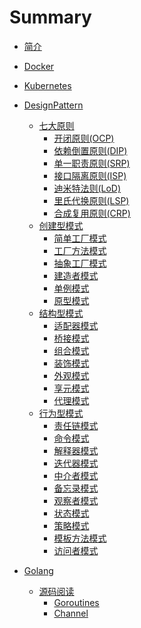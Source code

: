 # Summary

* [简介](readme.md)

* [Docker](docker/readme.md)

* [Kubernetes](kubernetes/readme.md)

* [DesignPattern](designpattern/readme.md)
  * [七大原则](designpattern/seven-principle.md)
    * [开闭原则(OCP)](designpattern/seven-principle/open-closed-principle.md)
    * [依赖倒置原则(DIP)](designpattern/seven-principle/dependence-inversion-principle.md)
    * [单一职责原则(SRP)](designpattern/seven-principle/single-responsibility-principle.md)
    * [接口隔离原则(ISP)](designpattern/seven-principle/interface-segregation-principle.md)
    * [迪米特法则(LoD)](designpattern/seven-principle/law-of-demeter.md)
    * [里氏代换原则(LSP)](designpattern/seven-principle/liskov-substitution-principle.md)
    * [合成复用原则(CRP)](designpattern/seven-principle/composite-reuse-principle.md)
  * [创建型模式](designpattern/creational-pattern.md)
    * [简单工厂模式](designpattern/creational-principle/simple-factory-pattern.md)
    * [工厂方法模式](designpattern/creational-principle/factory-method-pattern.md)
    * [抽象工厂模式](designpattern/creational-principle/abstract-factory-pattern.md)
    * [建造者模式](designpattern/creational-principle/builder-pattern.md)
    * [单例模式](designpattern/creational-principle/singleton-pattern.md)
    * [原型模式](designpattern/creational-principle/prototype-pattern.md)
  * [结构型模式](designpattern/structural-pattern.md)
    * [适配器模式](designpattern/structural-principle/adapter-pattern.md)
    * [桥接模式](designpattern/structural-principle/bridge-pattern.md)
    * [组合模式](designpattern/structural-principle/composite-pattern.md)
    * [装饰模式](designpattern/structural-principle/decorator-pattern.md)
    * [外观模式](designpattern/structural-principle/facade-pattern.md)
    * [享元模式](designpattern/structural-principle/flyweight-pattern.md)
    * [代理模式](designpattern/structural-principle/proxy-pattern.md)
  * [行为型模式](designpattern/behavioral-pattern.md)
    * [责任链模式](designpattern/behavioral-principle/chain-of-responsibility-pattern.md)
    * [命令模式](designpattern/behavioral-principle/command-pattern.md)
    * [解释器模式](designpattern/behavioral-principle/interpreter-pattern.md)
    * [迭代器模式](designpattern/behavioral-principle/iterator-pattern.md)
    * [中介者模式](designpattern/behavioral-principle/mediator-pattern.md)
    * [备忘录模式](designpattern/behavioral-principle/memento-pattern.md)
    * [观察者模式](designpattern/behavioral-principle/observer-pattern.md)
    * [状态模式](designpattern/behavioral-principle/state-pattern.md)
    * [策略模式](designpattern/behavioral-principle/strategy-pattern.md)
    * [模板方法模式](designpattern/behavioral-principle/template-method-pattern.md)
    * [访问者模式](designpattern/behavioral-principle/visitor-pattern.md)

* [Golang](golang/readme.md)
  * [源码阅读](golang/source/readme.md)
    * [Goroutines](golang/source/goroutine.md)
    * [Channel](golang/source/channel.md)
  <!-- * [gin](golang/gin/readme.md) -->
  <!-- * [ORM](golang/orm/readme.md) -->
  <!-- * [gRPC+gRPC Gateway](golang/grpc/readme.md) -->
  <!-- * [RESTful API](golang/restful/readme.md) -->
  <!-- * [爬虫](golang/crawler/readme.md) -->